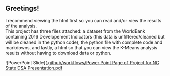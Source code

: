 ## Greetings! <br> 

I recommend viewing the html first so you can read and/or view the results of the analysis.<br>
This project has three files attached: a dataset from the WorldBank containing 2016 Developement Indicators (this data is unfiltered/cleaned but will be cleaned in the python code), the python file with complete code and markdowns, and lastly, a html so that you can view the K-Means analysis results without having to download data or python. <br>

![PowerPoint Slide]([.github/workflows/Power Point Page of Project for NC State DSA Presentation.pdf](https://github.com/frances-glasser/World-Bank-ML-K-Means/blob/c3234420f9ee1e20db4f3bc4922b46c2b04c5e21/.github/workflows/Power%20Point%20Page%20of%20Project%20for%20NC%20State%20DSA%20Presentation.pdf)
